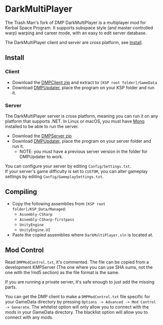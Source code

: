 # DarkMultiPlayer
The Trash Man's fork of DMP
DarkMultiPlayer is a multiplayer mod for Kerbal Space Program. It supports subspace style (and master controlled warp) warping and career mode, with an easy to edit server database.

The DarkMultiPlayer client and server are cross platform, see [Install](#install).

## Install
### Client
* Download the [DMPClient zip](https://spacedock.info/mod/10) and extract to `[KSP root folder]/GameData`
* Download [DMPUpdater](http://godarklight.info.tm/dmp/downloads/dmpupdater/), place the program on your KSP folder and run it.

### Server
The DarkMultiPlayer server is cross platform, meaning you can run it on any platform that supports .NET.
In Linux or macOS, you must have [Mono](http://mono-project.com) installed to be able to run the server.
* Download the [DMPServer zip](https://spacedock.info/mod/11/DarkMultiPlayer%20Server)
* Download [DMPUpdater](http://godarklight.info.tm/dmp/downloads/dmpupdater/), place the program on your server folder and run it.
  - NOTE: you must have a previous server version in the folder for DMPUpdater to work.

You can configure your server by editing `Config/Settings.txt`.  
If your server's game difficulty is set to `CUSTOM`, you can alter gameplay settings by editing `Config/GameplaySettings.txt`.

## Compiling
- Copy the following assemblies from `[KSP root folder]/KSP_Data/Managed`:
  * `Assembly-CSharp`
  * `Assembly-CSharp-firstpass`
  * `UnityEngine`
  * `UnityEngine.UI`
- Paste the copied assemblies where `DarkMultiPlayer.sln` is located at.

## Mod Control
Read `DMPModControl.txt`, it's commented. The file can be copied from a development KMPServer (The one where you can use SHA sums, not the one with the !md5 section) as the file format is the same.

If you are running a private server, it's safe enough to just add the missing parts.

You can get the DMP client to make a `DMPModControl.txt` file specific for your GameData directory by pressing `Options -> Advanced -> Mod Control -> Generate`. The whitelist option will only allow you to connect with the mods in your GameData directory. The blacklist option will allow you to connect with any mods.
